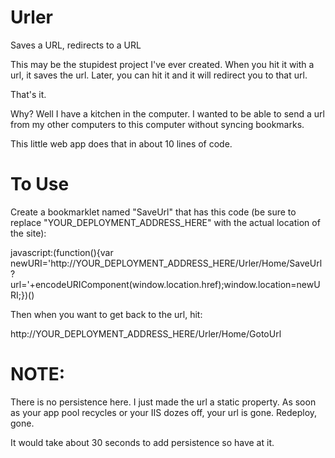 # Urler
Saves a URL, redirects to a URL

This may be the stupidest project I've ever created.  When you hit it with a url, it saves the url.  Later, you can hit it and it will redirect you to that url.

That's it.

Why?  Well I have a kitchen in the computer.  I wanted to be able to send a url from my other computers to this computer without syncing bookmarks.

This little web app does that in about 10 lines of code.

# To Use

Create a bookmarklet named "SaveUrl" that has this code (be sure to replace "YOUR_DEPLOYMENT_ADDRESS_HERE" with the actual location of the site):

javascript:(function(){var newURI='http://YOUR_DEPLOYMENT_ADDRESS_HERE/Urler/Home/SaveUrl?url='+encodeURIComponent(window.location.href);window.location=newURI;})()

Then when you want to get back to the url, hit:

http://YOUR_DEPLOYMENT_ADDRESS_HERE/Urler/Home/GotoUrl

# NOTE:

There is no persistence here.  I just made the url a static property.  As soon as your app pool recycles or your IIS dozes off, your url is gone.  Redeploy, gone.

It would take about 30 seconds to add persistence so have at it.
